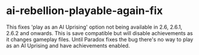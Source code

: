 # ai-rebellion-playable-again-fix
This fixes 'play as an AI Uprising' option not being available in 2.6, 2.6.1, 2.6.2 and onwards. This is save compatible but will disable achievements as it changes gameplay files. Until Paradox fixes the bug there's no way to play as an AI Uprising and have achievements enabled.
